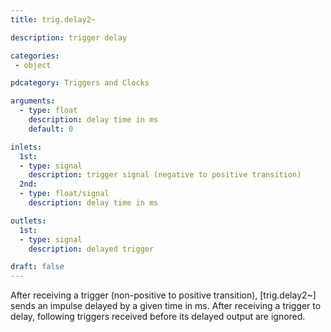 ```yaml
---
title: trig.delay2~

description: trigger delay

categories:
 - object

pdcategory: Triggers and Clocks

arguments:
  - type: float
    description: delay time in ms
    default: 0

inlets:
  1st:
  - type: signal
    description: trigger signal (negative to positive transition)
  2nd:
  - type: float/signal
    description: delay time in ms

outlets:
  1st:
  - type: signal
    description: delayed trigger

draft: false
---
```


After receiving a trigger (non-positive to positive transition), [trig.delay2~] sends an impulse delayed by a given time in ms. After receiving a trigger to delay, following triggers received before its delayed output are ignored.
